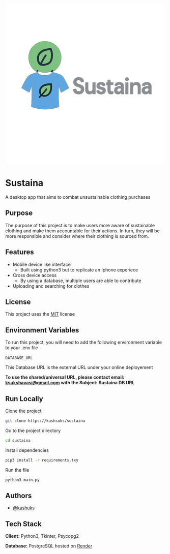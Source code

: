 ![Logo](https://github.com/kashsuks/Sustaina/blob/7fa904ba090a71971992ffeff5a298209fba2248/logo.png)

# Sustaina

A desktop app that aims to combat unsustainable clothing purchases

## Purpose

The purpose of this project is to make users more aware of sustainable clothing and make them accountable for their actions. In turn, they will be more responsible and consider where their clothing is sourced from.

## Features

- Mobile device like interface
    - Built using python3 but to replicate an Iphone experiece
- Cross device access
    - By using a database, multiple users are able to contribute
- Uploading and searching for clothes


## License

This project uses the [MIT](https://choosealicense.com/licenses/mit/) license


## Environment Variables

To run this project, you will need to add the following environment variable to your .env file

`DATABASE_URL`

This Database URL is the external URL under your online deployement

**To use the shared/universal URL, please contact email: ksukshavasi@gmail.com with the Subject: Sustaina DB URL**
## Run Locally

Clone the project

```bash
git clone https://kashsuks/sustaina
```

Go to the project directory

```bash
cd sustaina
```

Install dependencies

```bash
pip3 install -r requirements.txy
```

Run the file

```bash
python3 main.py
```


## Authors

- [@kashuks](https://www.github.com/kashsuks)


## Tech Stack

**Client:** Python3, Tkinter, Psycopg2

**Database:** PostgreSQL hosted on [Render](https://render.com/)